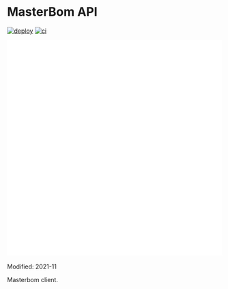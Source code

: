 # MasterBom API
[![deploy](https://github.com/Masterbomb/client/actions/workflows/image.yml/badge.svg)](https://github.com/Masterbomb/client/actions/workflows/image.yml)
[![ci](https://github.com/Masterbomb/client/actions/workflows/ci.yaml/badge.svg)](https://github.com/Masterbomb/client/actions/workflows/ci.yaml)
<p align="center">
  <img src="/docs/img/MB.png"></img>
</p>

Modified: 2021-11

Masterbom client.
